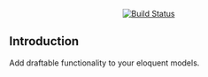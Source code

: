 <p align="center">
    <a href="https://github.com/kacesolutions/eloquent-draftable/actions">
        <img src="https://github.com/kacesolutions/eloquent-draftable/workflows/tests/badge.svg" alt="Build Status">
    </a>
</p>

## Introduction
Add draftable functionality to your eloquent models.
